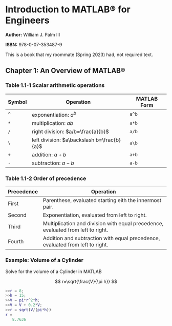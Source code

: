 <!--

TOGGLE PREVIEW IN VISUAL STUDIO CODE:
    Ctrl + Shift + V

This space is designated for Markdown resources:
    - General Markdown Documentation: https://markdown-guide.readthedocs.io/en/latest/index.html

    - Markdown in Visual Studio Code Documentation: https://code.visualstudio.com/docs/languages/markdown

-->

[Comment]: <> (Inline Comment)
[//]: <> (This is also a comment)
[//]: # (This is also a comment)
<!--
    This is a multiline comment
-->

# Introduction to MATLAB&reg; for Engineers
**Author:** William J. Palm III

**ISBN:** 978-0-07-353487-9

This is a book that my roommate (Spring 2023) had, not required text.

## Chapter 1: An Overview of MATLAB&reg;

### Table 1.1-1 Scalar arithmetic operations

| Symbol | Operation | MATLAB Form |
| --- | --- | --- |
| ``^`` | exponentiation:  $a^b$ | ``a^b``|
| ``*`` | multiplication: $ab$ | ``a*b`` |
| ``/`` | right division: $a/b=\frac{a}{b}$ | ``a/b`` |
| ``\`` | left division: $a\backslash b=\frac{b}{a}$ | ``a\b`` |
| ``+`` | addition: $a+b$ | ``a+b`` |
| ``-`` | subtraction: $a-b$ | ``a-b`` |

### Table 1.1-2 Order of precedence
| Precedence | Operation |
| ----- | ----- |
| First | Parenthese, evaluated starting eith the innermost pair. |
| Second | Exponentiation, evaluated from left to right. |
| Third | Multiplication and division with equal precedence, evaluated from left to right. |
| Fourth | Addition and subtraction with equal precedence, evaluated from left to right. |

### Example: Volume of a Cylinder
Solve for the volume of a Cylinder in MATLAB

$$
r=\sqrt{\frac{V}{\pi h}}
$$

```matlab
>>r = 8;
>>h = 15;
>>V = pi*r^2*h;
>>V = V + 0.2*V;
>>r = sqrt(V/(pi*h))
r =
   8.7636
```


